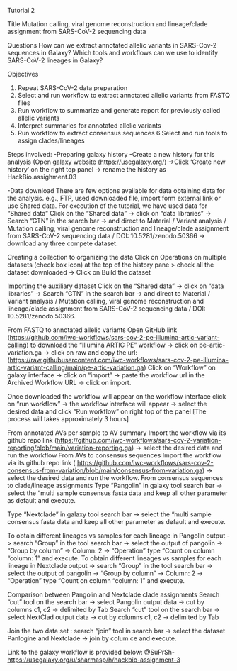Tutorial 2

Title
Mutation calling, viral genome reconstruction and lineage/clade assignment from SARS-CoV-2 sequencing data

Questions
How can we extract annotated allelic variants in SARS-Cov-2 sequences in Galaxy?
Which tools and workflows can we use to identify SARS-CoV-2 lineages in Galaxy?

Objectives 
1. Repeat SARS-CoV-2 data preparation
2. Select and run workflow to extract annotated allelic variants from FASTQ files
3. Run workflow to summarize and generate report for previously called allelic variants
4. Interpret summaries for annotated allelic variants
5. Run workflow to extract consensus sequences
6.Select and run tools to assign clades/lineages

Steps involved:
-Preparing galaxy history
-Create a new history for this analysis (Open galaxy website (https://usegalaxy.org/) ->Click ‘Create new history’ on the right top panel -> rename the history as HackBio.assighment.03

-Data download
There are few options available for data obtaining data for the analysis. e.g., FTP, used downloaded file, import form external link or use Shared data. For execution of the tutorial, we have used data for “Shared data”
Click on the “Shared data” -> click on “data libraries” -> Search “GTN” in the search bar -> and direct to Material / Variant analysis / Mutation calling, viral genome reconstruction and lineage/clade assignment from SARS-CoV-2 sequencing data / DOI: 10.5281/zenodo.50366 -> download any three compete dataset.



Creating a collection to organizing the data
Click on Operations on multiple datasets (check box icon) at the top of the history pane > check all the dataset downloaded -> Click on Build the dataset

Importing the auxiliary dataset
Click on the “Shared data” -> click on “data libraries” -> Search “GTN” in the search bar -> and direct to Material / Variant analysis / Mutation calling, viral genome reconstruction and lineage/clade assignment from SARS-CoV-2 sequencing data / DOI: 10.5281/zenodo.50366.

From FASTQ to annotated allelic variants
Open GitHub link (https://github.com/iwc-workflows/sars-cov-2-pe-illumina-artic-variant-calling) to download the “Illumina ARTIC PE” workflow -> click on pe-artic-variation.ga -> click on raw and copy the url: (https://raw.githubusercontent.com/iwc-workflows/sars-cov-2-pe-illumina-artic-variant-calling/main/pe-artic-variation.ga)
Click on “Workflow” on galaxy interface -> click on “import” -> paste the workflow url in the Archived Workflow URL -> click on import.

Once downloaded the workflow will appear on the workflow interface click on “run workflow” -> the workflow interface will appear -> select the desired data and click “Run workflow” on right top of the panel [The process will takes approximately 3 hours] 


From annotated AVs per sample to AV summary
Import the workflow via its github repo link (https://github.com/iwc-workflows/sars-cov-2-variation-reporting/blob/main/variation-reporting.ga) -> select the desired data and run the workflow
From AVs to consensus sequences
Import the workflow via its github repo link ( https://github.com/iwc-workflows/sars-cov-2-consensus-from-variation/blob/main/consensus-from-variation.ga) -> select the desired data and run the workflow.
From consensus sequences to clade/lineage assignments
Type “Pangolin” in galaxy tool search bar -> select the “multi sample consensus fasta data and keep all other parameter as default and execute.


Type “Nextclade” in galaxy tool search bar -> select the “multi sample consensus fasta data and keep all other parameter as default and execute.

To obtain different lineages vs samples for each lineage in Pangolin output -> search “Group” in the tool search bar -> select the output of pangolin -> “Group by column” -> Column: 2 -> “Operation” type “Count on column “column: 1” and execute.
To obtain different lineages vs samples for each lineage in Nextclade output -> search “Group” in the tool search bar -> select the output of pangolin -> “Group by column” -> Column: 2 -> “Operation” type “Count on column “column: 1” and execute.

Comparison between Pangolin and Nextclade clade assignments
Search “cut” tool on the search bar -> select Pangolin output data -> cut by columns c1, c2 -> delimited by Tab
Search “cut” tool on the search bar -> select NextClad output data -> cut by columns c1, c2 -> delimited by Tab

Join the two data set : search “join” tool in search bar -> select the dataset Panlogine and Nextclade -> join by colum ce and execute.

Link to the galaxy workflow is provided below:
@SuPrSh- https://usegalaxy.org/u/sharmasp/h/hackbio-assignment-3
